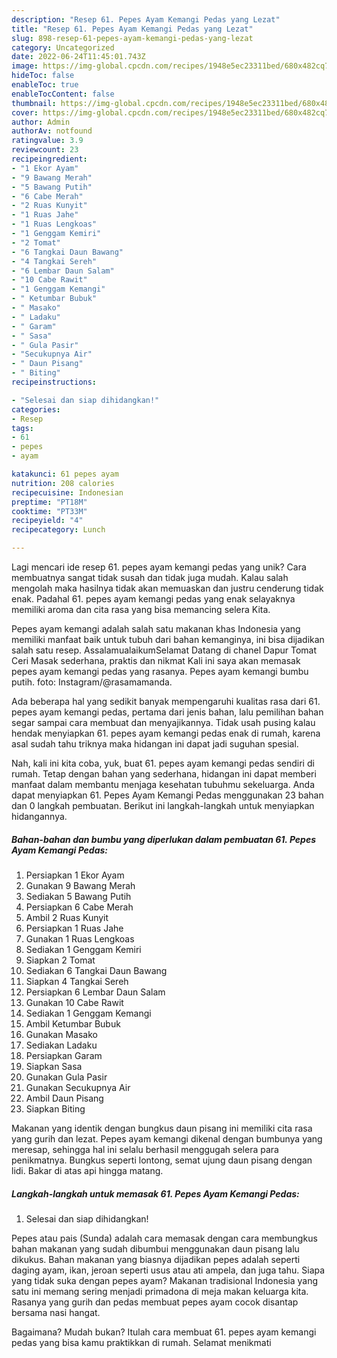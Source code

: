 ```yaml
---
description: "Resep 61. Pepes Ayam Kemangi Pedas yang Lezat"
title: "Resep 61. Pepes Ayam Kemangi Pedas yang Lezat"
slug: 898-resep-61-pepes-ayam-kemangi-pedas-yang-lezat
category: Uncategorized
date: 2022-06-24T11:45:01.743Z
image: https://img-global.cpcdn.com/recipes/1948e5ec23311bed/680x482cq70/61-pepes-ayam-kemangi-pedas-foto-resep-utama.jpg
hideToc: false
enableToc: true
enableTocContent: false
thumbnail: https://img-global.cpcdn.com/recipes/1948e5ec23311bed/680x482cq70/61-pepes-ayam-kemangi-pedas-foto-resep-utama.jpg
cover: https://img-global.cpcdn.com/recipes/1948e5ec23311bed/680x482cq70/61-pepes-ayam-kemangi-pedas-foto-resep-utama.jpg
author: Admin
authorAv: notfound
ratingvalue: 3.9
reviewcount: 23
recipeingredient:
- "1 Ekor Ayam"
- "9 Bawang Merah"
- "5 Bawang Putih"
- "6 Cabe Merah"
- "2 Ruas Kunyit"
- "1 Ruas Jahe"
- "1 Ruas Lengkoas"
- "1 Genggam Kemiri"
- "2 Tomat"
- "6 Tangkai Daun Bawang"
- "4 Tangkai Sereh"
- "6 Lembar Daun Salam"
- "10 Cabe Rawit"
- "1 Genggam Kemangi"
- " Ketumbar Bubuk"
- " Masako"
- " Ladaku"
- " Garam"
- " Sasa"
- " Gula Pasir"
- "Secukupnya Air"
- " Daun Pisang"
- " Biting"
recipeinstructions:

- "Selesai dan siap dihidangkan!"
categories:
- Resep
tags:
- 61
- pepes
- ayam

katakunci: 61 pepes ayam 
nutrition: 208 calories
recipecuisine: Indonesian
preptime: "PT18M"
cooktime: "PT33M"
recipeyield: "4"
recipecategory: Lunch

---
```





Lagi mencari ide resep 61. pepes ayam kemangi pedas yang unik? Cara membuatnya sangat tidak susah dan tidak juga mudah. Kalau salah mengolah maka hasilnya tidak akan memuaskan dan justru cenderung tidak enak. Padahal 61. pepes ayam kemangi pedas yang enak selayaknya memiliki aroma dan cita rasa yang bisa memancing selera Kita.





Pepes ayam kemangi adalah salah satu makanan khas Indonesia yang memiliki manfaat baik untuk tubuh dari bahan kemanginya, ini bisa dijadikan salah satu resep. AssalamualaikumSelamat Datang di chanel Dapur Tomat Ceri Masak sederhana, praktis dan nikmat Kali ini saya akan memasak pepes ayam kemangi pedas yang rasanya. Pepes ayam kemangi bumbu putih. foto: Instagram/@rasamamanda.

Ada beberapa hal yang sedikit banyak mempengaruhi kualitas rasa dari 61. pepes ayam kemangi pedas, pertama dari jenis bahan, lalu pemilihan bahan segar sampai cara membuat dan menyajikannya. Tidak usah pusing kalau hendak menyiapkan 61. pepes ayam kemangi pedas enak di rumah, karena asal sudah tahu triknya maka hidangan ini dapat jadi suguhan spesial.






Nah, kali ini kita coba, yuk, buat 61. pepes ayam kemangi pedas sendiri di rumah. Tetap dengan bahan yang sederhana, hidangan ini dapat memberi manfaat dalam membantu menjaga kesehatan tubuhmu sekeluarga. Anda dapat menyiapkan 61. Pepes Ayam Kemangi Pedas menggunakan 23 bahan dan 0 langkah pembuatan. Berikut ini langkah-langkah untuk menyiapkan hidangannya.

<!--inarticleads1-->

##### Bahan-bahan dan bumbu yang diperlukan dalam pembuatan 61. Pepes Ayam Kemangi Pedas:

1. Persiapkan 1 Ekor Ayam
1. Gunakan 9 Bawang Merah
1. Sediakan 5 Bawang Putih
1. Persiapkan 6 Cabe Merah
1. Ambil 2 Ruas Kunyit
1. Persiapkan 1 Ruas Jahe
1. Gunakan 1 Ruas Lengkoas
1. Sediakan 1 Genggam Kemiri
1. Siapkan 2 Tomat
1. Sediakan 6 Tangkai Daun Bawang
1. Siapkan 4 Tangkai Sereh
1. Persiapkan 6 Lembar Daun Salam
1. Gunakan 10 Cabe Rawit
1. Sediakan 1 Genggam Kemangi
1. Ambil  Ketumbar Bubuk
1. Gunakan  Masako
1. Sediakan  Ladaku
1. Persiapkan  Garam
1. Siapkan  Sasa
1. Gunakan  Gula Pasir
1. Gunakan Secukupnya Air
1. Ambil  Daun Pisang
1. Siapkan  Biting


Makanan yang identik dengan bungkus daun pisang ini memiliki cita rasa yang gurih dan lezat. Pepes ayam kemangi dikenal dengan bumbunya yang meresap, sehingga hal ini selalu berhasil menggugah selera para penikmatnya. Bungkus seperti lontong, semat ujung daun pisang dengan lidi. Bakar di atas api hingga matang. 

<!--inarticleads2-->

##### Langkah-langkah untuk memasak 61. Pepes Ayam Kemangi Pedas:


1. Selesai dan siap dihidangkan!

Pepes atau pais (Sunda) adalah cara memasak dengan cara membungkus bahan makanan yang sudah dibumbui menggunakan daun pisang lalu dikukus. Bahan makanan yang biasnya dijadikan pepes adalah seperti daging ayam, ikan, jeroan seperti usus atau ati ampela, dan juga tahu. Siapa yang tidak suka dengan pepes ayam? Makanan tradisional Indonesia yang satu ini memang sering menjadi primadona di meja makan keluarga kita. Rasanya yang gurih dan pedas membuat pepes ayam cocok disantap bersama nasi hangat. 

Bagaimana? Mudah bukan? Itulah cara membuat 61. pepes ayam kemangi pedas yang bisa kamu praktikkan di rumah. Selamat menikmati

